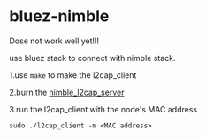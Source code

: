 # bluez-nimble
Dose not work well yet!!!

use bluez stack to connect with nimble stack. 

1.use `make` to make the l2cap_client

2.burn the [nimble_l2cap_server](https://github.com/RIOT-OS/RIOT/tree/master/tests/nimble_l2cap_server)

3.run the l2cap_client with the node's MAC address
```
sudo ./l2cap_client -m <MAC address>
```
